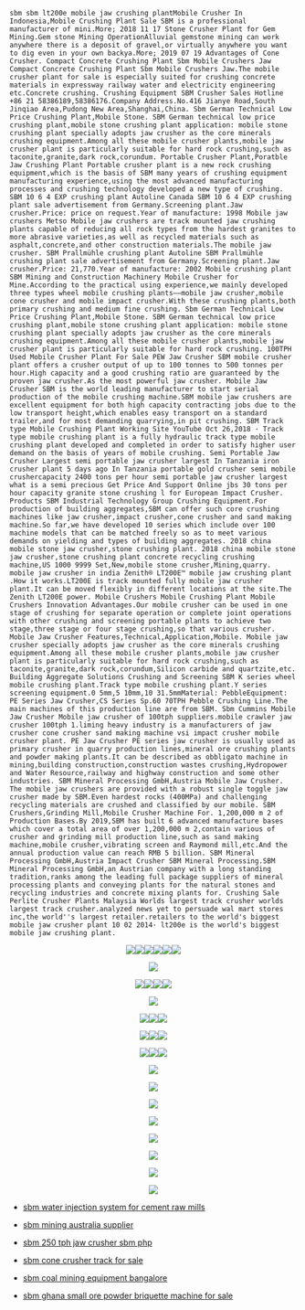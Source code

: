 ```
sbm sbm lt200e mobile jaw crushing plantMobile Crusher In Indonesia,Mobile Crushing Plant Sale SBM is a professional manufacturer of mini.More; 2018 11 17 Stone Crusher Plant for Gem Mining.Gem stone Mining OperationAlluvial gemstone mining can work anywhere there is a deposit of gravel,or virtually anywhere you want to dig even in your own backya.More; 2019 07 19 Advantages of Cone Crusher. Compact Concrete Crushing Plant Sbm Mobile Crushers Jaw Compact Concrete Crushing Plant Sbm Mobile Crushers Jaw.The mobile crusher plant for sale is especially suited for crushing concrete materials in expressway railway water and electricity engineering etc.Concrete crushing. Crushing Equipment SBM Crusher Sales Hotline +86 21 58386189,58386176.Company Address.No.416 Jianye Road,South Jinqiao Area,Pudong New Area,Shanghai,China. Sbm German Technical Low Price Crushing Plant,Mobile Stone. SBM German technical low price crushing plant,mobile stone crushing plant application: mobile stone crushing plant specially adopts jaw crusher as the core minerals crushing equipment.Among all these mobile crusher plants,mobile jaw crusher plant is particularly suitable for hard rock crushing,such as taconite,granite,dark rock,corundum. Portable Crusher Plant,Poratble Jaw Crushing Plant Portable crusher plant is a new rock crushing equipment,which is the basis of SBM many years of crushing equipment manufacturing experience,using the most advanced manufacturing processes and crushing technology developed a new type of crushing. SBM 10 6 4 EXP crushing plant Autoline Canada SBM 10 6 4 EXP crushing plant sale advertisement from Germany.Screening plant.Jaw crusher.Price: price on request.Year of manufacture: 1998 Mobile jaw crushers Metso Mobile jaw crushers are track mounted jaw crushing plants capable of reducing all rock types from the hardest granites to more abrasive varieties,as well as recycled materials such as asphalt,concrete,and other construction materials.The mobile jaw crusher. SBM Prallmühle crushing plant Autoline SBM Prallmühle crushing plant sale advertisement from Germany.Screening plant.Jaw crusher.Price: 21,770.Year of manufacture: 2002 Mobile crushing plant SBM Mining and Construction Machinery Mobile Crusher for Mine.According to the practical using experience,we mainly developed three types wheel mobile crushing plants——mobile jaw crusher,mobile cone crusher and mobile impact crusher.With these crushing plants,both primary crushing and medium fine crushing. Sbm German Technical Low Price Crushing Plant,Mobile Stone. SBM German technical low price crushing plant,mobile stone crushing plant application: mobile stone crushing plant specially adopts jaw crusher as the core minerals crushing equipment.Among all these mobile crusher plants,mobile jaw crusher plant is particularly suitable for hard rock crushing. 100TPH Used Mobile Crusher Plant For Sale PEW Jaw Crusher SBM mobile crusher plant offers a crusher output of up to 100 tonnes to 500 tonnes per hour.High capacity and a good crushing ratio are guaranteed by the proven jaw crusher.As the most powerful jaw crusher. Mobile Jaw Crusher SBM is the world leading manufacturer to start serial production of the mobile crushing machine.SBM mobile jaw crushers are excellent equipment for both high capacity contracting jobs due to the low transport height,which enables easy transport on a standard trailer,and for most demanding quarrying,in pit crushing. SBM Track type Mobile Crushing Plant Working Site YouTube Oct 26,2018 · Track type mobile crushing plant is a fully hydraulic track type mobile crushing plant developed and completed in order to satisfy higher user demand on the basis of years of mobile crushing. Semi Portable Jaw Crusher Largest semi portable jaw crusher largest In Tanzania iron crusher plant 5 days ago In Tanzania portable gold crusher semi mobile crushercapacity 2400 tons per hour semi portable jaw crusher largest what is a semi precious Get Price And Support Online jbs 30 tons per hour capacity granite stone crushing l for European Impact Crusher. Products SBM Industrial Technology Group Crushing Equipment.For production of building aggregates,SBM can offer such core crushing machines like jaw crusher,impact crusher,cone crusher and sand making machine.So far,we have developed 10 series which include over 100 machine models that can be matched freely so as to meet various demands on yielding and types of building aggregates. 2018 china mobile stone jaw crusher,stone crushing plant. 2018 china mobile stone jaw crusher,stone crushing plant concrete recycling crushing machine,US 1000 9999 Set,New,mobile stone crusher,Mining,quarry. mobile jaw crusher in india Zenith® LT200E™ mobile jaw crushing plant .How it works.LT200E is track mounted fully mobile jaw crusher plant.It can be moved flexibly in different locations at the site.The Zenith LT200E power. Mobile Crushers Mobile Crushing Plant Mobile Crushers Innovation Advantages.Our mobile crusher can be used in one stage of crushing for separate operation or complete joint operations with other crushing and screening portable plants to achieve two stage,three stage or four stage crushing,so that various crusher. Mobile Jaw Crusher Features,Technical,Application,Mobile. Mobile jaw crusher specially adopts jaw crusher as the core minerals crushing equipment.Among all these mobile crusher plants,mobile jaw crusher plant is particularly suitable for hard rock crushing,such as taconite,granite,dark rock,corundum,Silicon carbide and quartzite,etc. Building Aggregate Solutions Crushing and Screening SBM K series wheel mobile crushing plant.Track type mobile crushing plant.Y series screening equipment.0 5mm,5 10mm,10 31.5mmMaterial: PebbleEquipment: PE Series Jaw Crusher,CS Series Sp.60 70TPH Pebble Crushing Line.The main machines of this production line are from SBM. Sbm Cummins Mobile Jaw Crusher Mobile jaw crusher of 100tph suppliers.mobile crawler jaw crusher 100tph 1.liming heavy industry is a manufacturers of jaw crusher cone crusher sand making machine vsi impact crusher mobile crusher plant. PE Jaw Crusher PE series jaw crusher is usually used as primary crusher in quarry production lines,mineral ore crushing plants and powder making plants.It can be described as obbligato machine in mining,building construction,construction wastes crushing,Hydropower and Water Resource,railway and highway construction and some other industries. SBM Mineral Processing GmbH,Austria Mobile Jaw Crusher. The mobile jaw crushers are provided with a robust single toggle jaw crusher made by SBM.Even hardest rocks (400MPa) and challenging recycling materials are crushed and classified by our mobile. SBM Crushers,Grinding Mill,Mobile Crusher Machine For. 1,200,000 m 2 of Production Bases.By 2019,SBM has built 6 advanced manufacture bases which cover a total area of over 1,200,000 m 2,contain various of crusher and grinding mill production line,such as sand making machine,mobile crusher,vibrating screen and Raymond mill,etc.And the annual production value can reach RMB 5 billion. SBM Mineral Processing GmbH,Austria Impact Crusher SBM Mineral Processing.SBM Mineral Processing GmbH,an Austrian company with a long standing tradition,ranks among the leading full package suppliers of mineral processing plants and conveying plants for the natural stones and recycling industries and concrete mixing plants for. Crushing Sale Perlite Crusher Plants Malaysia Worlds largest track crusher worlds largest track crusher.analyzed news yet to persuade wal mart stores inc,the world''s largest retailer.retailers to the world's biggest mobile jaw crusher plant 10 02 2014· lt200e is the world's biggest mobile jaw crushing plant. 
```

<div align="center">
  
<a rel="nofollow" href="https://m.shibang-china.com?f=github&k=sbm+sbm+lt200e+mobile+jaw+crushing+plant"><img src="https://static.shibang-china.com/en/l.png"></a><img src="https://static.shibang-china.com/en/hw.png"><a rel="nofollow" href="https://m.shibang-china.com/product/?f=github&k=sbm+sbm+lt200e+mobile+jaw+crushing+plant"><img src="https://static.shibang-china.com/en/p.png"></a><a rel="nofollow" href="https://m.shibang-china.com/cases/?f=github&k=sbm+sbm+lt200e+mobile+jaw+crushing+plant"><img src="https://static.shibang-china.com/en/c.png"></a><a rel="nofollow" href="https://m.shibang-china.com/news/?f=github&k=sbm+sbm+lt200e+mobile+jaw+crushing+plant"><img src="https://static.shibang-china.com/en/n.png"></a><a rel="nofollow" href="https://m.shibang-china.com?f=github&k=sbm+sbm+lt200e+mobile+jaw+crushing+plant"><img src="https://static.shibang-china.com/en/m.png"></a>

<a rel="nofollow" href="https://m.shibang-china.com/product/?f=github&k=sbm+sbm+lt200e+mobile+jaw+crushing+plant"><img src="https://static.shibang-china.com/en/b.jpg"></a>
  
<a rel="nofollow" href="https://m.shibang-china.com/solution-aggregate.html?f=github&k=sbm+sbm+lt200e+mobile+jaw+crushing+plant"><img src="https://static.shibang-china.com/en/a.jpg"></a><a rel="nofollow" href="https://m.shibang-china.com/solution-mine.html?f=github&k=sbm+sbm+lt200e+mobile+jaw+crushing+plant"><img src="https://static.shibang-china.com/en/m.jpg"></a><a rel="nofollow" href="https://m.shibang-china.com/solution-mill.html?f=github&k=sbm+sbm+lt200e+mobile+jaw+crushing+plant"><img src="https://static.shibang-china.com/en/g.jpg"></a><a rel="nofollow" href="https://m.shibang-china.com/solution-epc.html?f=github&k=sbm+sbm+lt200e+mobile+jaw+crushing+plant"><img src="https://static.shibang-china.com/en/e.jpg"></a>

<a rel="nofollow" href="https://m.shibang-china.com/product/?f=github&k=sbm+sbm+lt200e+mobile+jaw+crushing+plant"><img src="https://static.shibang-china.com/en/a-p.png"></a>

<a rel="nofollow" href="https://m.shibang-china.com/product/crusher/c6x.html?f=github&k=sbm+sbm+lt200e+mobile+jaw+crushing+plant"><img src="https://static.shibang-china.com/en/j.jpg"></a><a rel="nofollow" href="https://m.shibang-china.com/product/crusher/ci5x.html?f=github&k=sbm+sbm+lt200e+mobile+jaw+crushing+plant"><img src="https://static.shibang-china.com/en/i.jpg"></a><a rel="nofollow" href="https://m.shibang-china.com/product/crusher/hst.html?f=github&k=sbm+sbm+lt200e+mobile+jaw+crushing+plant"><img src="https://static.shibang-china.com/en/c.jpg"></a>

<a rel="nofollow" href="https://m.shibang-china.com/product/mill/mtw.html?f=github&k=sbm+sbm+lt200e+mobile+jaw+crushing+plant"><img src="https://static.shibang-china.com/en/mtw.jpg"></a><a rel="nofollow" href="https://m.shibang-china.com/product/mill/scm.html?f=github&k=sbm+sbm+lt200e+mobile+jaw+crushing+plant"><img src="https://static.shibang-china.com/en/scm.jpg"></a><a rel="nofollow" href="https://m.shibang-china.com/product/mill/lm.html?f=github&k=sbm+sbm+lt200e+mobile+jaw+crushing+plant"><img src="https://static.shibang-china.com/en/lm.jpg"></a>

<a rel="nofollow" href="https://m.shibang-china.com/product/sand/vsi6x.html?f=github&k=sbm+sbm+lt200e+mobile+jaw+crushing+plant"><img src="https://static.shibang-china.com/en/6x.jpg"></a><a rel="nofollow" href="https://m.shibang-china.com/product/sand/vu.html?f=github&k=sbm+sbm+lt200e+mobile+jaw+crushing+plant"><img src="https://static.shibang-china.com/en/vu.jpg"></a><a rel="nofollow" href="https://m.shibang-china.com/product/mobile/klun.html?f=github&k=sbm+sbm+lt200e+mobile+jaw+crushing+plant"><img src="https://static.shibang-china.com/en/k.jpg"></a>

<a rel="nofollow" href="https://m.shibang-china.com/cases/?f=github&k=sbm+sbm+lt200e+mobile+jaw+crushing+plant"><img src="https://static.shibang-china.com/en/case.png"></a>

<a rel="nofollow" href="https://m.shibang-china.com/cases/aggregate/202.html?f=github&k=sbm+sbm+lt200e+mobile+jaw+crushing+plant"><img src="https://static.shibang-china.com/en/c-1.jpg"></a>

<a rel="nofollow" href="https://m.shibang-china.com/cases/aggregate/203.html?f=github&k=sbm+sbm+lt200e+mobile+jaw+crushing+plant"><img src="https://static.shibang-china.com/en/c-2.jpg"></a>

<a rel="nofollow" href="https://m.shibang-china.com/cases/mill/123.html?f=github&k=sbm+sbm+lt200e+mobile+jaw+crushing+plant"><img src="https://static.shibang-china.com/en/c-3.jpg"></a>

<a rel="nofollow" href="https://m.shibang-china.com/contact_us.html?f=github&k=sbm+sbm+lt200e+mobile+jaw+crushing+plant"><img src="https://static.shibang-china.com/en/contact.png"></a>

<a rel="nofollow" href="https://swt.shibang-china.com/?f=github&k=sbm+sbm+lt200e+mobile+jaw+crushing+plant"><img src="https://static.shibang-china.com/en/chat.png"></a>

<a rel="nofollow" href="https://whatsapp.shibangsoft.com/WhatsApp.php?f=github&k=sbm+sbm+lt200e+mobile+jaw+crushing+plant"><img src="https://static.shibang-china.com/en/whatsapp.png"></a>

<a rel="nofollow" href="https://m.shibang-china.com/?f=github&k=sbm+sbm+lt200e+mobile+jaw+crushing+plant"><img src="https://static.shibang-china.com/en/website.png"></a>

</div>


* [sbm water injection system for cement raw mills](sbm%20water%20injection%20system%20for%20cement%20raw%20mills.md)

* [sbm mining australia supplier](sbm%20mining%20australia%20supplier.md)

* [sbm 250 tph jaw crusher sbm php](sbm%20250%20tph%20jaw%20crusher%20sbm%20php.md)

* [sbm cone crusher track for sale](sbm%20cone%20crusher%20track%20for%20sale.md)

* [sbm coal mining equipment bangalore](sbm%20coal%20mining%20equipment%20bangalore.md)

* [sbm ghana small ore powder briquette machine for sale](sbm%20ghana%20small%20ore%20powder%20briquette%20machine%20for%20sale.md)